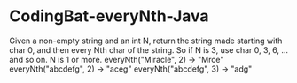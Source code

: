 # CodingBat-everyNth-Java
Given a non-empty string and an int N, return the string made starting with char 0, and then every Nth char of the string. So if N is 3, use char 0, 3, 6, ... and so on. N is 1 or more.   everyNth("Miracle", 2) → "Mrce" everyNth("abcdefg", 2) → "aceg" everyNth("abcdefg", 3) → "adg"
